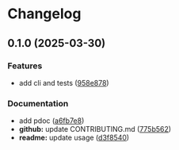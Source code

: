 # Changelog

## 0.1.0 (2025-03-30)


### Features

* add cli and tests ([958e878](https://github.com/remarkablemark/python_cli_template/commit/958e878a4c699eafce5ea34e6125ef84cd96dbdc))


### Documentation

* add pdoc ([a6fb7e8](https://github.com/remarkablemark/python_cli_template/commit/a6fb7e8efb6ff18a2d54ea0ad84b1d11aaa56dc1))
* **github:** update CONTRIBUTING.md ([775b562](https://github.com/remarkablemark/python_cli_template/commit/775b5625ad614a5472c9848eb9af974abc6f4595))
* **readme:** update usage ([d3f8540](https://github.com/remarkablemark/python_cli_template/commit/d3f854028be0f15ad077999a4d9b7badde9ccf6f))
